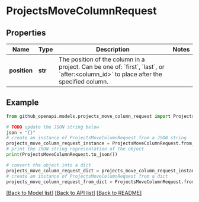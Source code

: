 # ProjectsMoveColumnRequest


## Properties

Name | Type | Description | Notes
------------ | ------------- | ------------- | -------------
**position** | **str** | The position of the column in a project. Can be one of: &#x60;first&#x60;, &#x60;last&#x60;, or &#x60;after:&lt;column_id&gt;&#x60; to place after the specified column. | 

## Example

```python
from github_openapi.models.projects_move_column_request import ProjectsMoveColumnRequest

# TODO update the JSON string below
json = "{}"
# create an instance of ProjectsMoveColumnRequest from a JSON string
projects_move_column_request_instance = ProjectsMoveColumnRequest.from_json(json)
# print the JSON string representation of the object
print(ProjectsMoveColumnRequest.to_json())

# convert the object into a dict
projects_move_column_request_dict = projects_move_column_request_instance.to_dict()
# create an instance of ProjectsMoveColumnRequest from a dict
projects_move_column_request_from_dict = ProjectsMoveColumnRequest.from_dict(projects_move_column_request_dict)
```
[[Back to Model list]](../README.md#documentation-for-models) [[Back to API list]](../README.md#documentation-for-api-endpoints) [[Back to README]](../README.md)


